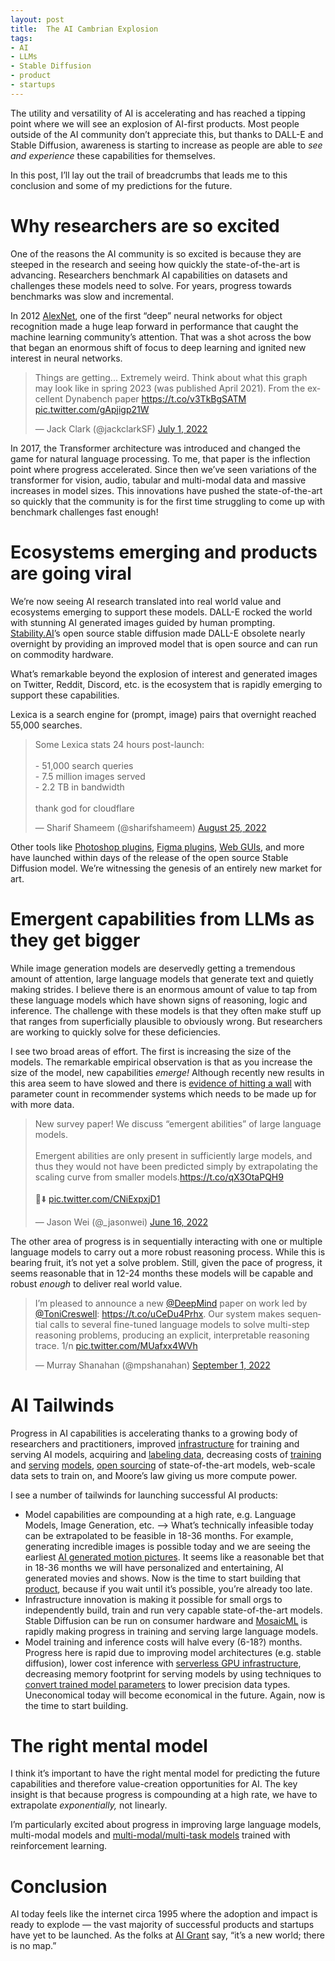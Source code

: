 ```yaml
---
layout: post
title:  The AI Cambrian Explosion
tags:
- AI
- LLMs
- Stable Diffusion
- product
- startups
---
```


The utility and versatility of AI is accelerating and has reached a tipping point where we will see an explosion of AI-first products. Most people outside of the AI community don’t appreciate this, but thanks to DALL-E and Stable Diffusion, awareness is starting to increase as people are able to *see and experience* these capabilities for themselves. 

In this post, I’ll lay out the trail of breadcrumbs that leads me to this conclusion and some of my predictions for the future.

# Why researchers are so excited

One of the reasons the AI community is so excited is because they are steeped in the research and seeing how quickly the state-of-the-art is advancing. Researchers benchmark AI capabilities on datasets and challenges these models need to solve. For years, progress towards benchmarks was slow and incremental. 

In 2012 [AlexNet](https://en.wikipedia.org/wiki/AlexNet), one of the first “deep” neural networks for object recognition made a huge leap forward in performance that caught the machine learning community’s attention. That was a shot across the bow that began an enormous shift of focus to deep learning and ignited new interest in neural networks. 

<blockquote class="twitter-tweet tw-align-center"><p lang="en" dir="ltr">Things are getting... Extremely weird. Think about what this graph may look like in spring 2023 (was published April 2021). From the excellent Dynabench paper <a href="https://t.co/v3TkBgSATM">https://t.co/v3TkBgSATM</a> <a href="https://t.co/gApjigp21W">pic.twitter.com/gApjigp21W</a></p>&mdash; Jack Clark (@jackclarkSF) <a href="https://twitter.com/jackclarkSF/status/1542723429580689408?ref_src=twsrc%5Etfw">July 1, 2022</a></blockquote> <script async src="https://platform.twitter.com/widgets.js" charset="utf-8"></script>

In 2017, the Transformer architecture was introduced and changed the game for natural language processing. To me, that paper is the inflection point where progress accelerated. Since then we’ve seen variations of the transformer for vision, audio, tabular and multi-modal data and massive increases in model sizes. This innovations have pushed the state-of-the-art so quickly that the community is for the first time struggling to come up with benchmark challenges fast enough!

# Ecosystems emerging and products are going viral

We’re now seeing AI research translated into real world value and ecosystems emerging to support these models. DALL-E rocked the world with stunning AI generated images guided by human prompting. [Stability.AI](http://Stability.AI)’s open source stable diffusion made DALL-E obsolete nearly overnight by providing an improved model that is open source and can run on commodity hardware.

What’s remarkable beyond the explosion of interest and generated images on Twitter, Reddit, Discord, etc. is the ecosystem that is rapidly emerging to support these capabilities.

Lexica is a search engine for (prompt, image) pairs that overnight reached 55,000 searches.

<blockquote class="twitter-tweet tw-align-center"><p lang="en" dir="ltr">Some Lexica stats 24 hours post-launch:<br><br>- 51,000 search queries<br>- 7.5 million images served<br>- 2.2 TB in bandwidth <br><br>thank god for cloudflare</p>&mdash; Sharif Shameem (@sharifshameem) <a href="https://twitter.com/sharifshameem/status/1562872737495785472?ref_src=twsrc%5Etfw">August 25, 2022</a></blockquote> <script async src="https://platform.twitter.com/widgets.js" charset="utf-8"></script>

Other tools like [Photoshop plugins](https://twitter.com/wbuchw/status/1563162131024920576), [Figma plugins](https://twitter.com/RemitNotPaucity/status/1562319004563173376), [Web GUIs](https://twitter.com/altryne/status/1563452692399214594), and more have launched within days of the release of the open source Stable Diffusion model. We’re witnessing the genesis of an entirely new market for art.

# Emergent capabilities from LLMs as they get bigger

While image generation models are deservedly getting a tremendous amount of attention, large language models that generate text and quietly making strides. I believe there is an enormous amount of value to tap from these language models which have shown signs of reasoning, logic and inference. The challenge with these models is that they often make stuff up that ranges from superficially plausible to obviously wrong. But researchers are working to quickly solve for these deficiencies.

I see two broad areas of effort. The first is increasing the size of the models. The remarkable empirical observation is that as you increase the size of the model, new capabilities *emerge!* Although recently new results in this area seem to have slowed and there is [evidence of hitting a wall](https://twitter.com/davisblalock/status/1563455844670246912) with parameter count in recommender systems which needs to be made up for with more data.

<blockquote class="twitter-tweet tw-align-center"><p lang="en" dir="ltr">New survey paper! We discuss “emergent abilities” of large language models.<br><br>Emergent abilities are only present in sufficiently large models, and thus they would not have been predicted simply by extrapolating the scaling curve from smaller models.<a href="https://t.co/qX3OtaPQH9">https://t.co/qX3OtaPQH9</a><br><br>🧵⬇️ <a href="https://t.co/CNiExpxjD1">pic.twitter.com/CNiExpxjD1</a></p>&mdash; Jason Wei (@_jasonwei) <a href="https://twitter.com/_jasonwei/status/1537230731599962112?ref_src=twsrc%5Etfw">June 16, 2022</a></blockquote> <script async src="https://platform.twitter.com/widgets.js" charset="utf-8"></script>

The other area of progress is in sequentially interacting with one or multiple language models to carry out a more robust reasoning process. While this is bearing fruit, it’s not yet a solve problem. Still, given the pace of progress, it seems reasonable that in 12-24 months these models will be capable and robust *enough* to deliver real world value.

<blockquote class="twitter-tweet tw-align-center"><p lang="en" dir="ltr">I’m pleased to announce a new <a href="https://twitter.com/DeepMind?ref_src=twsrc%5Etfw">@DeepMind</a> paper on work led by <a href="https://twitter.com/ToniCreswell?ref_src=twsrc%5Etfw">@ToniCreswell</a>: <a href="https://t.co/uCeDu4Prhx">https://t.co/uCeDu4Prhx</a>. Our system makes sequential calls to several fine-tuned language models to solve multi-step reasoning problems, producing an explicit, interpretable reasoning trace. 1/n <a href="https://t.co/MUafxx4WVh">pic.twitter.com/MUafxx4WVh</a></p>&mdash; Murray Shanahan (@mpshanahan) <a href="https://twitter.com/mpshanahan/status/1565329081251827713?ref_src=twsrc%5Etfw">September 1, 2022</a></blockquote> <script async src="https://platform.twitter.com/widgets.js" charset="utf-8"></script>

# AI Tailwinds

Progress in AI capabilities is accelerating thanks to a growing body of researchers and practitioners, improved [infrastructure](https://wandb.ai/site) for training and serving AI models, acquiring and [labeling data](https://snorkel.ai/), decreasing costs of [training](https://www.mosaicml.com/) and [serving](https://www.banana.dev/) [models](https://arxiv.org/abs/2208.07339), [open sourcing](https://stability.ai/) of state-of-the-art models, web-scale data sets to train on, and Moore’s law giving us more compute power.

I see a number of tailwinds for launching successful AI products:

- Model capabilities are compounding at a high rate, e.g. Language Models, Image Generation, etc. —> What’s technically infeasible today can be extrapolated to be feasible in 18-36 months. For example, generating incredible images is possible today and we are seeing the earliest [AI generated motion pictures](https://twitter.com/fabianstelzer/status/1565085199322456069). It seems like a reasonable bet that in 18-36 months we will have personalized and entertaining, AI generated movies and shows. Now is the time to start building that [product](https://runwayml.com/), because if you wait until it’s possible, you’re already too late.
- Infrastructure innovation is making it possible for small orgs to independently build, train and run very capable state-of-the-art models. Stable Diffusion can be run on consumer hardware and [MosaicML](https://www.notion.so/Emergent-Abilities-of-Large-Language-Models-Papers-With-Code-d0fb901cbc444bff994965e508d9ffce) is rapidly making progress in training and serving large language models.
- Model training and inference costs will halve every (6-18?) months. Progress here is rapid due to improving model architectures (e.g. stable diffusion), lower cost inference with [serverless GPU infrastructure](http://Banana.dev), decreasing memory footprint for serving models by using techniques to [convert trained model parameters](https://arxiv.org/abs/2208.07339) to lower precision data types. Uneconomical today will become economical in the future. Again, now is the time to start building.

# The right mental model

I think it’s important to have the right mental model for predicting the future capabilities and therefore value-creation opportunities for AI. The key insight is that because progress is compounding at a high rate, we have to extrapolate *exponentially,* not linearly.

I’m particularly excited about progress in improving large language models, multi-modal models and [multi-modal/multi-task models](https://www.deepmind.com/publications/a-generalist-agent) trained with reinforcement learning.

# Conclusion

AI today feels like the internet circa 1995 where the adoption and impact is ready to explode — the vast majority of successful products and startups have yet to be launched. As the folks at [AI Grant](https://aigrant.org/) say, “it’s a new world; there is no map.”